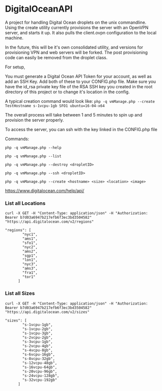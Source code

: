 # DigitalOceanAPI

A project for handling Digital Ocean droplets on the unix commandline. Using the create utility currently provisions the server with an OpenVPN server, and starts it up. It also pulls the client.ovpn configuration to the local machine.

In the future, this will be it's own consolidated utility, and versions for provisioning VPN and web servers will be forked. The post provisioning code can easily be removed from the droplet class.

For setup,

You must generate a Digital Ocean API Token for your account, as well as add an SSH Key.
Add both of these to your CONFIG.php file.
Make sure you have the id_rsa private key file of the RSA SSH key you created in the root directory of this project or to change it's location in the config.

A typical creation command would look like:
`php -q vmManage.php --create TestHostname s-1vcpu-1gb SFO1 ubuntu=16-04-x64`

The overall process will take between 1 and 5 minutes to spin up and provision the server properly.

To access the server, you can ssh with the key linked in the CONFIG.php file


Commands:

```php -q vmManage.php --help```

```php -q vmManage.php --list```

```php -q vmManage.php --destroy <dropletID>```

```php -q vmManage.php --ssh <dropletID>```

```php -q vmManage.php --create <hostname> <size> <location> <image>```

https://www.digitalocean.com/help/api/

### List all Locations

`curl -X GET -H "Content-Type: application/json" -H "Authorization: Bearer b7d03a6947b217efb6f3ec3bd3504582" "https://api.digitalocean.com/v2/regions"`

```
"regions": [
        "nyc1",
        "ams1",
        "sfo1",
        "nyc2",
        "ams2",
        "sgp1",
        "lon1",
        "nyc3",
        "ams3",
        "fra1",
        "tor1"
      ]
```

### List all Sizes
`curl -X GET -H "Content-Type: application/json" -H "Authorization: Bearer b7d03a6947b217efb6f3ec3bd3504582" "https://api.digitalocean.com/v2/sizes"`

```
"sizes": [
        "s-1vcpu-1gb",
        "s-1vcpu-2gb",
        "s-1vcpu-3gb",
        "s-2vcpu-2gb",
        "s-3vcpu-1gb",
        "s-2vcpu-4gb",
        "s-4vcpu-8gb",
        "s-6vcpu-16gb",
        "s-8vcpu-32gb",
        "s-12vcpu-48gb",
        "s-16vcpu-64gb",
        "s-20vcpu-96gb",
        "s-24vcpu-128gb",
        "s-32vcpu-192gb"
      ]
```
